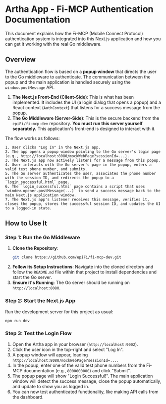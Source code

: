 # Artha App - Fi-MCP Authentication Documentation

This document explains how the Fi-MCP (Mobile Connect Protocol) authentication system is integrated into this Next.js application and how you can get it working with the real Go middleware.

## Overview

The authentication flow is based on a **popup window** that directs the user to the Go middleware to authenticate. The communication between the popup and the main application is handled securely using the `window.postMessage` API.

1.  **The Next.js Front-End (Client-Side)**: This is what has been implemented. It includes the UI (a login dialog that opens a popup) and a React context (`AuthContext`) that listens for a success message from the popup.
2.  **The Go Middleware (Server-Side)**: This is the secure backend from the `epiFi/fi-mcp-dev` repository. **You must run this server yourself separately.** This application's front-end is designed to interact with it.

The flow works as follows:
```
1. User clicks "Log In" in the Next.js app.
2. The app opens a popup window pointing to the Go server's login page (e.g., http://localhost:8080/mockWebPage?sessionId=...).
3. The Next.js app now actively listens for a message from this popup.
4. User interacts with the Go server's page in the popup, enters a valid test phone number, and submits.
5. The Go server authenticates the user, associates the phone number with the session ID, and redirects the popup to a `login_successful.html` page.
6. The `login_successful.html` page contains a script that uses `window.opener.postMessage(...)` to send a success message back to the main Next.js application window.
7. The Next.js app's listener receives this message, verifies it, closes the popup, stores the successful session ID, and updates the UI to a logged-in state.
```

## How to Use It

### Step 1: Run the Go Middleware

1.  **Clone the Repository**:
    ```bash
    git clone https://github.com/epiFi/fi-mcp-dev.git
    ```
2.  **Follow its Setup Instructions**: Navigate into the cloned directory and follow the `README.md` file within that project to install dependencies and start the Go server.
3.  **Ensure it's Running**: The Go server should be running on `http://localhost:8080`.

### Step 2: Start the Next.js App

Run the development server for this project as usual:

```bash
npm run dev
```

### Step 3: Test the Login Flow

1.  Open the Artha app in your browser (`http://localhost:9002`).
2.  Click the user icon in the top-right and select "Log In".
3.  A popup window will appear, loading `http://localhost:8080/mockWebPage?sessionId=...`.
4.  In the popup, enter one of the valid test phone numbers from the Fi-MCP documentation (e.g., `8000000000`) and click "Submit".
5.  The popup page will show "Login Successful!". The main application window will detect the success message, close the popup automatically, and update to show you as logged in.
6.  You can now test authenticated functionality, like making API calls from the dashboard.
